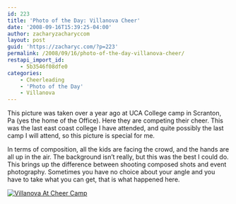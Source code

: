 ```yaml
---
id: 223
title: 'Photo of the Day: Villanova Cheer'
date: '2008-09-16T15:39:25-04:00'
author: zacharyzacharyccom
layout: post
guid: 'https://zacharyc.com/?p=223'
permalink: /2008/09/16/photo-of-the-day-villanova-cheer/
restapi_import_id:
    - 5b3546f08dfe0
categories:
    - Cheerleading
    - 'Photo of the Day'
    - Villanova
---
```


This picture was taken over a year ago at UCA College camp in Scranton, Pa (yes the home of the Office). Here they are competing their cheer. This was the last east coast college I have attended, and quite possibly the last camp I will attend, so this picture is special for me.

In terms of composition, all the kids are facing the crowd, and the hands are all up in the air. The background isn’t really, but this was the best I could do. This brings up the difference between shooting composed shots and event photography. Sometimes you have no choice about your angle and you have to take what you can get, that is what happened here.

[![](https://i0.wp.com/zacharyc.com/wp-content/uploads/2008/09/villanovacheer.jpg?resize=499%2C330&ssl=1 "Villanova At Cheer Camp")](https://i0.wp.com/zacharyc.com/wp-content/uploads/2008/09/villanovacheer.jpg?ssl=1)